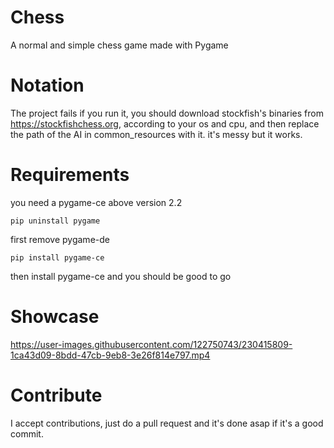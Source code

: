 # Chess
A normal and simple chess game made with Pygame

# Notation

The project fails if you run it, you should download stockfish's binaries from https://stockfishchess.org, according to your os and cpu,
and then replace the path of the AI in common_resources with it.
it's messy but it works.

# Requirements

you need a pygame-ce above version 2.2

```commandline
pip uninstall pygame
```
first remove pygame-de

```commandline
pip install pygame-ce
```

then install pygame-ce and you should be good to go

# Showcase
https://user-images.githubusercontent.com/122750743/230415809-1ca43d09-8bdd-47cb-9eb8-3e26f814e797.mp4

# Contribute

I accept contributions, just do a pull request and it's done asap if it's a good commit.

